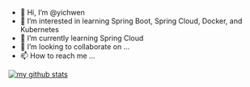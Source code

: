 - 👋 Hi, I’m @yichwen
- 👀 I’m interested in learning Spring Boot, Spring Cloud, Docker, and Kubernetes
- 🌱 I’m currently learning Spring Cloud
- 💞️ I’m looking to collaborate on ...
- 📫 How to reach me ...

[![my github stats](https://github-readme-stats.vercel.app/api?username=yichwen&show_icons=true&theme=dracula)](https://github.com/anuraghazra/github-readme-stats)
